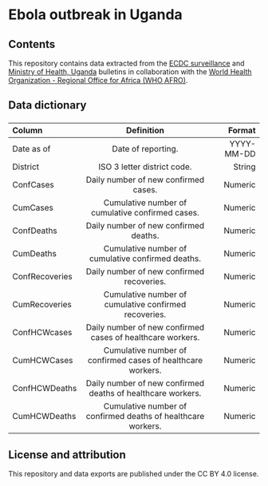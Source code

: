 # Ebola outbreak in Uganda

## Contents

This repository contains data extracted from the [ECDC surveillance](https://www.ecdc.europa.eu/en/ebola-virus-disease-outbreak-uganda) and [Ministry of Health, Uganda](https://twitter.com/MinofHealthUG) bulletins in collaboration with the [World Health Organization - Regional Office for Africa (WHO AFRO)](https://www.afro.who.int/countries/publications?country=879).


## Data dictionary

### 

| Column      | Definition | Format     |
| :---        |    :----:   |          ---: |
| Date as of      | Date of reporting.       | YYYY-MM-DD  |
| District     |  ISO 3 letter district code.       | String   |
| ConfCases | Daily number of new confirmed cases. | Numeric |
| CumCases| Cumulative number of cumulative confirmed cases. | Numeric |
| ConfDeaths | Daily number of new confirmed deaths. | Numeric |
| CumDeaths | Cumulative number of cumulative confirmed deaths. | Numeric |
| ConfRecoveries | Daily number of new confirmed recoveries. | Numeric |
| CumRecoveries | Cumulative number of cumulative confirmed recoveries. | Numeric |
| ConfHCWcases | Daily number of new confirmed cases of healthcare workers. | Numeric | 
| CumHCWCases | Cumulative number of confirmed cases of healthcare workers. | Numeric |
| ConfHCWDeaths | Daily number of new confirmed deaths of healthcare workers. | Numeric | 
| CumHCWDeaths | Cumulative number of confirmed deaths of healthcare workers. | Numeric |


## License and attribution

This repository and data exports are published under the CC BY 4.0 license.
